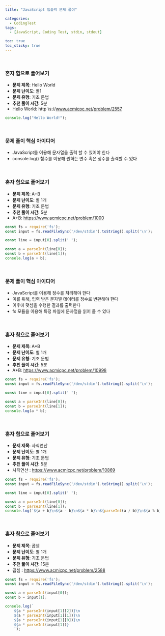 ```yaml
---
title: "JavaScript 입출력 문제 풀이"

categories:
  - CodingTest
tags:
  - [JavaScript, Coding Test, stdin, stdout]

toc: true
toc_sticky: true
---
```


​    

### 혼자 힘으로 풀어보기

- **문제 제목**: Hello World
- **문제 난이도**: 별1
- **문제 유형**: 기초 문법
- **추천 풀이 시간**: 5분
- Hello World: http
\s://www.acmicpc.net/problem/2557

```javascript
console.log("Hello World!");
```



​    

### 문제 풀이 핵심 아이디어

- JavaScript를 이용해 문자열을 출력 할 수 있어야 한다
- console.log() 함수를 이용해 원하는 변수 혹은 상수를 출력할 수 있다



​    

### 혼자 힘으로 풀어보기

- **문제 제목**: A+B
- **문제 난이도**: 별 1개
- **문제 유형**: 기초 문법
- **추천 풀이 시간**: 5분
- A+B: https://www.acmicpc.net/problem/1000

```javascript
const fs = require('fs');
const input = fs.readFileSync('/dev/stdin').toString().split('\n');

const line = input[0].split(' ');

const a = parseInt(line[0]);
const b = parseInt(line[1]);
console.log(a + b);
```



​    

### 문제 풀이 핵심 아이디어

- JavaScript를 이용해 정수를 처리해야 한다
- 이를 위해, 입력 받은 문자열 데이터를 정수로 변환해야 한다
- 이후에 덧셈을 수행한 결과를 출력한다
- fs 모듈을 이용해 특정 파일에 문자열을 읽어 올 수 있다



​     

### 혼자 힘으로 풀어보기

- **문제 제목**: A*B
- **문제 난이도**: 별 1개
- **문제 유형**: 기초 문법
- **추천 풀이 시간**: 5분
- A*B: https://www.acmicpc.net/problem/10998

```javascript
const fs = require('fs');
const input = fs.readFileSync('/dev/stdin').toString().split('\n');

const line = input[0].split(' ');

const a = parseInt(line[0]);
const b = parseInt(line[1]);
console.log(a * b);
```



​    

### 혼자 힘으로 풀어보기

- **문제 제목**: 사칙연산
- **문제 난이도**: 별 1개
- **문제 유형**: 기초 문법
- **추천 풀이 시간**: 5분
- 사칙연산 : https://www.acmicpc.net/problem/10869

```javascript
const fs = require('fs');
const input = fs.readFileSync('/dev/stdin').toString().split('\n');

const line = input[0].split(' ');

const a = parseInt(line[0]);
const b = parseInt(line[1]);
console.log(`${a + b}\n${a - b}\n${a * b}\n${parseInt(a / b)}\n${a % b}`);
```



​    

### 혼자 힘으로 풀어보기

- **문제 제목**: 곱셈
- **문제 난이도**: 별 1개
- **문제 유형**: 기초 문법
- **추천 풀이 시간**: 15분
- 곱셈 : https://www.acmicpc.net/problem/2588

```javascript
const fs = require('fs');
const input = fs.readFileSync('/dev/stdin').toString().split('\n');

const a = parseInt(input[0]);
const b = input[1];

console.log(`
	${a * parseInt(input[1][2])}\n
	${a * parseInt(input[1][1])}\n
	${a * parseInt(input[1][0])}\n
	${a * parseInt(input[1])}
	`);
```

